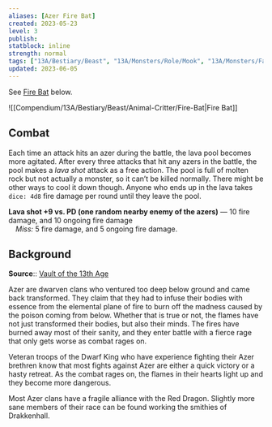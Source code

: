 ```yaml
---
aliases: [Azer Fire Bat]
created: 2023-05-23
level: 3
publish: 
statblock: inline
strength: normal
tags: ["13A/Bestiary/Beast", "13A/Monsters/Role/Mook", "13A/Monsters/Factions/Azer"]
updated: 2023-06-05
---
```


See [Fire Bat](../Bat/Fire-Bat.md) below.

![[Compendium/13A/Bestiary/Beast/Animal-Critter/Fire-Bat|Fire Bat]]

## Combat

Each time an attack hits an azer during the battle, the lava pool becomes more agitated. After every three attacks that hit any azers in the battle, the pool makes a *lava shot* attack as a free action. The pool is full of molten rock but not actually a monster, so it can’t be killed normally. There might be other ways to cool it down though. Anyone who ends up in the lava takes `dice: 4d8` fire damage per round until they leave the pool.

**Lava shot +9 vs. PD (one random nearby enemy of the azers)** — 10 fire damage, and 10 ongoing fire damage  
 *Miss:* 5 fire damage, and 5 ongoing fire damage.

## Background

**Source**:: [Vault of the 13th Age](https://13thage.org/index.php/monsters/273-azer)

Azer are dwarven clans who ventured too deep below ground and came back transformed. They claim that they had to infuse their bodies with essence from the elemental plane of fire to burn off the madness caused by the poison coming from below. Whether that is true or not, the flames have not just transformed their bodies, but also their minds. The fires have burned away most of their sanity, and they enter battle with a fierce rage that only gets worse as combat rages on.

Veteran troops of the Dwarf King who have experience fighting their Azer brethren know that most fights against Azer are either a quick victory or a hasty retreat. As the combat rages on, the flames in their hearts light up and they become more dangerous.

Most Azer clans have a fragile alliance with the Red Dragon. Slightly more sane members of their race can be found working the smithies of Drakkenhall.
